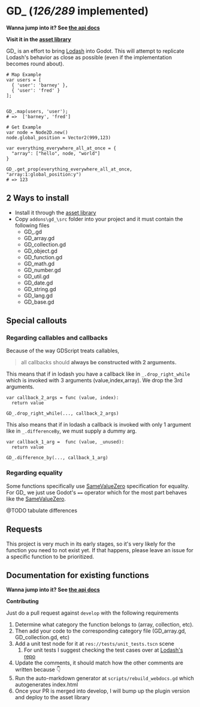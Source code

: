 # GD_ (_126/289_ implemented)

**Wanna jump into it? See [the api docs](https://accidentallyc.github.io/GD_/)**

**Visit it in the [asset library](https://godotengine.org/asset-library/asset/2486)**

GD_ is an effort to bring [Lodash](https://lodash.com/) into Godot. 
This will attempt to replicate Lodash's behavior as close as possible (even if the implementation becomes round about).

```gdscript
# Map Example
var users = [
  { 'user': 'barney' },
  { 'user': 'fred' }
]; 		 


GD_.map(users, 'user');  
# =>  ['barney', 'fred']

# Get Example
var node = Node2D.new()
node.global_position = Vector2(999,123)

var everything_everywhere_all_at_once = {
  "array": ["hello", node, "world"]
}

GD_.get_prop(everything_everywhere_all_at_once, "array:1:global_position:y")
# => 123
```

## 2 Ways to install

* Install it through the [asset library](https://godotengine.org/asset-library/asset/2486)
* Copy `addons\gd_\src` folder into your project and it must contain the following files
    * GD_.gd
    * GD_array.gd
    * GD_collection.gd
    * GD_object.gd
    * GD_function.gd
    * GD_math.gd
    * GD_number.gd
    * GD_util.gd
    * GD_date.gd
    * GD_string.gd
    * GD_lang.gd
    * GD_base.gd


## Special callouts

### Regarding callables and callbacks

Because of the way GDScript treats callables, 
> all callbacks should **always be constructed with 2 arguments.**


This means that if in lodash you have a callback like in `_.drop_right_while`
which is invoked with 3 arguments (value,index,array). We drop the 3rd arguments.

```gdscript
var callback_2_args = func (value, index): 
  return value

GD_.drop_right_while(..., callback_2_args)
```

This also means that if in lodash a callback is invoked with only 1 argument like in `_.differenceBy`, we must supply a dummy arg.

```
var callback_1_arg =  func (value, _unused): 
  return value

GD_.difference_by(..., callback_1_arg)
```

### Regarding equality

Some functions specifically use [SameValueZero](https://262.ecma-international.org/7.0/#sec-samevaluezero) specification for equality. 
For GD_ we just use Godot's `==` operator which for the most part behaves like the [SameValueZero](https://262.ecma-international.org/7.0/#sec-samevaluezero).

@TODO tabulate differences

## Requests 

This project is very much in its early stages, so it's very likely for the function you need to not exist yet. If that happens, please leave an issue for a specific function to be prioritized.


## Documentation for existing functions

**Wanna jump into it? See [the api docs](https://accidentallyc.github.io/GD_/)**


**Contributing**

Just do a pull request against `develop` with the following requirements
1. Determine what category the function belongs to (array, collection, etc).
1. Then add your code to the corresponding category file (GD_array.gd, GD_collection.gd, etc)
1. Add a unit test node for it at `res://tests/unit_tests.tscn` scene
    1. For unit tests I suggest checking the test cases over at [Lodash's repo](https://github.com/lodash/lodash/tree/main/test)
1. Update the comments, it should match how the other comments are written because  👇
1. Run the auto-markdown generator at `scripts/rebuild_webdocs.gd` which autogenerates index.html
1. Once your PR is merged into develop, I will bump up the plugin version and deploy to the asset library
